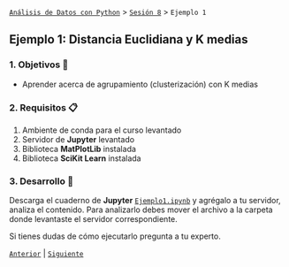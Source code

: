 [`Análisis de Datos con Python`](../../README.md) > [`Sesión 8`](../README.md) > `Ejemplo 1`

## Ejemplo 1: Distancia Euclidiana y K medias

### 1. Objetivos :dart:

- Aprender acerca de agrupamiento (clusterización) con K medias

### 2. Requisitos :clipboard:

1. Ambiente de conda para el curso levantado
1. Servidor de __Jupyter__ levantado
1. Biblioteca __MatPlotLib__ instalada
1. Biblioteca __SciKit Learn__ instalada

### 3. Desarrollo :rocket:

Descarga el cuaderno de __Jupyter__ [`Ejemplo1.ipynb`](codigos/Ejemplo1.ipynb) y agrégalo a tu servidor, analiza el contenido. Para analizarlo debes mover el archivo a la carpeta donde levantaste el servidor correspondiente.

Si tienes dudas de cómo ejecutarlo pregunta a tu experto.

[`Anterior`](../README.md#insdistancia-euclidiana-y-k-mediasins) | [`Siguiente`](../reto01/README.md)

